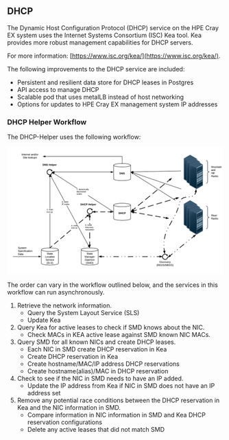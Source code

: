 ## DHCP

The Dynamic Host Configuration Protocol \(DHCP\) service on the HPE Cray EX system uses the Internet Systems Consortium \(ISC\) Kea tool. Kea provides more robust management capabilities for DHCP servers.

For more information: [https://www.isc.org/kea/](https://www.isc.org/kea/).

The following improvements to the DHCP service are included:

-   Persistent and resilient data store for DHCP leases in Postgres
-   API access to manage DHCP
-   Scalable pod that uses metalLB instead of host networking
-   Options for updates to HPE Cray EX management system IP addresses

### DHCP Helper Workflow

The DHCP-Helper uses the following workflow:

![DHCP Helper](../../../img/operations/DHCP_Helper.PNG)

The order can vary in the workflow outlined below, and the services in this workflow can run asynchronously.

1.  Retrieve the network information.
    -   Query the System Layout Service \(SLS\)
    -   Update Kea
2.  Query Kea for active leases to check if SMD knows about the NIC.
    -   Check MACs in KEA active lease against SMD known NIC MACs.
3.  Query SMD for all known NICs and create DHCP leases.
    -   Each NIC in SMD create DHCP reservation in Kea
    -   Create DHCP reservation in Kea
    -   Create hostname/MAC/IP address DHCP reservations
    -   Create hostname\(alias\)/MAC in DHCP reservation
4.  Check to see if the NIC in SMD needs to have an IP added.
    -   Update the IP address from Kea if NIC in SMD does not have an IP address set
5.  Remove any potential race conditions between the DHCP reservation in Kea and the NIC information in SMD.
    -   Compare information in NIC information in SMD and Kea DHCP reservation configurations
    -   Delete any active leases that did not match SMD


